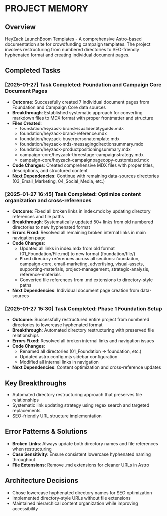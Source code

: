 # PROJECT MEMORY

## Overview
HeyZack LaunchBoom Templates - A comprehensive Astro-based documentation site for crowdfunding campaign templates. The project involves restructuring from numbered directories to SEO-friendly hyphenated format and creating individual document pages.

## Completed Tasks

### [2025-01-27] Task Completed: Foundation and Campaign Core Document Pages
- **Outcome**: Successfully created 7 individual document pages from Foundation and Campaign Core data sources
- **Breakthrough**: Established systematic approach for converting markdown files to MDX format with proper frontmatter and structure
- **Files Created**: 
  - foundation/heyzack-brandvisualidentityguide.mdx
  - foundation/heyzack-brand-reference.mdx
  - foundation/heyzack-buyerpersonatemplate.mdx
  - foundation/heyzack-mds-messagingdirectionsummary.mdx
  - foundation/heyzack-productpositioningsummary.mdx
  - campaign-core/heyzack-threestage-campaignstrategy.mdx
  - campaign-core/heyzack-campaignpagecopy-customized.mdx
- **Code Changes**: Created comprehensive MDX files with proper titles, descriptions, and structured content
- **Next Dependencies**: Continue with remaining data-sources directories (03_Email_Marketing, 04_Social_Media, etc.)

### [2025-01-27 16:45] Task Completed: Optimize content organization and cross-references
- **Outcome**: Fixed all broken links in index.mdx by updating directory references and file paths
- **Breakthrough**: Systematically updated 50+ links from old numbered directories to new hyphenated format
- **Errors Fixed**: Resolved all remaining broken internal links in main navigation page
- **Code Changes**: 
  - Updated all links in index.mdx from old format (01_Foundation/File.md) to new format (foundation/file/)
  - Fixed directory references across all sections: foundation, campaign-core, email-marketing, advertising, visual-assets, supporting-materials, project-management, strategic-analysis, reference-materials
  - Converted file references from .md extensions to directory-style paths
- **Next Dependencies**: Individual document page creation from data-sources

### [2025-01-27 15:30] Task Completed: Phase 1 Foundation Setup
- **Outcome**: Successfully restructured entire project from numbered directories to lowercase hyphenated format
- **Breakthrough**: Automated directory restructuring with preserved file relationships
- **Errors Fixed**: Resolved all broken internal links and navigation issues
- **Code Changes**: 
  - Renamed all directories (01_Foundation → foundation, etc.)
  - Updated astro.config.mjs sidebar configuration
  - Modified all internal links in navigation
- **Next Dependencies**: Content optimization and cross-reference updates

## Key Breakthroughs
- Automated directory restructuring approach that preserves file relationships
- Systematic link updating strategy using regex search and targeted replacements
- SEO-friendly URL structure implementation

## Error Patterns & Solutions
- **Broken Links**: Always update both directory names and file references when restructuring
- **Case Sensitivity**: Ensure consistent lowercase hyphenated naming throughout
- **File Extensions**: Remove .md extensions for cleaner URLs in Astro

## Architecture Decisions
- Chose lowercase hyphenated directory names for SEO optimization
- Implemented directory-style URLs without file extensions
- Maintained hierarchical content organization while improving accessibility
